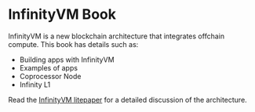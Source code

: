 # InfinityVM Book

InfinityVM is a new blockchain architecture that integrates offchain compute. This book has details such as:

- Building apps with InfinityVM
- Examples of apps
- Coprocessor Node
- Infinity L1

Read the [InfinityVM litepaper](https://infinityvm.xyz/infinityvm_litepaper.pdf) for a detailed discussion of the architecture.
